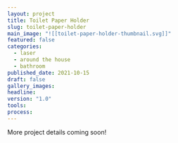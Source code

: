 ```yaml
---
layout: project
title: Toilet Paper Holder
slug: toilet-paper-holder
main_image: "![[toilet-paper-holder-thumbnail.svg]]"
featured: false
categories:
  - laser
  - around the house
  - bathroom
published_date: 2021-10-15
draft: false
gallery_images: 
headline: 
version: "1.0"
tools:
process:
---
```


More project details coming soon!